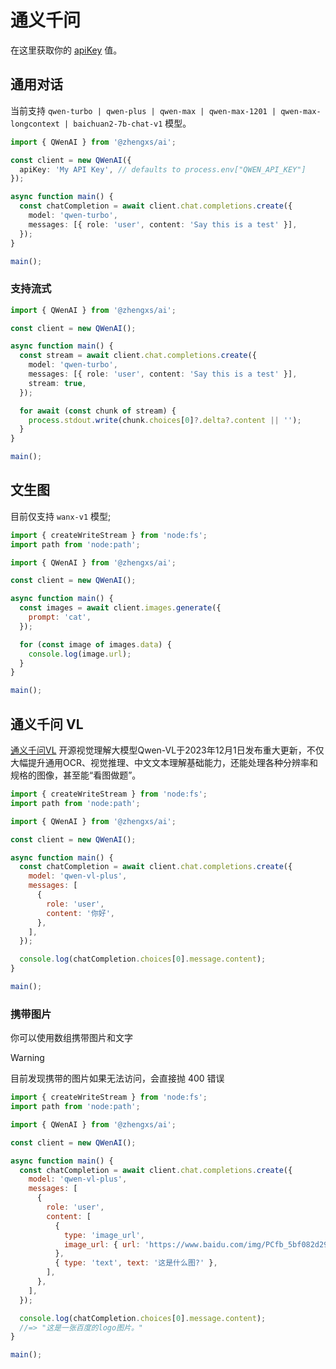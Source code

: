 # 通义千问

在这里获取你的
[apiKey](https://help.aliyun.com/zh/dashscope/developer-reference/activate-dashscope-and-create-an-api-key)
值。

## 通用对话

当前支持 `qwen-turbo | qwen-plus | qwen-max | qwen-max-1201 | qwen-max-longcontext | baichuan2-7b-chat-v1` 模型。

```ts
import { QWenAI } from '@zhengxs/ai';

const client = new QWenAI({
  apiKey: 'My API Key', // defaults to process.env["QWEN_API_KEY"]
});

async function main() {
  const chatCompletion = await client.chat.completions.create({
    model: 'qwen-turbo',
    messages: [{ role: 'user', content: 'Say this is a test' }],
  });
}

main();
```

### 支持流式

```ts
import { QWenAI } from '@zhengxs/ai';

const client = new QWenAI();

async function main() {
  const stream = await client.chat.completions.create({
    model: 'qwen-turbo',
    messages: [{ role: 'user', content: 'Say this is a test' }],
    stream: true,
  });

  for await (const chunk of stream) {
    process.stdout.write(chunk.choices[0]?.delta?.content || '');
  }
}

main();
```

## 文生图

目前仅支持 `wanx-v1` 模型;

```js
import { createWriteStream } from 'node:fs';
import path from 'node:path';

import { QWenAI } from '@zhengxs/ai';

const client = new QWenAI();

async function main() {
  const images = await client.images.generate({
    prompt: 'cat',
  });

  for (const image of images.data) {
    console.log(image.url);
  }
}

main();
```

## 通义千问 VL

[通义千问VL](https://help.aliyun.com/zh/dashscope/developer-reference/qwen-vl-plus) 开源视觉理解大模型Qwen-VL于2023年12月1日发布重大更新，不仅大幅提升通用OCR、视觉推理、中文文本理解基础能力，还能处理各种分辨率和规格的图像，甚至能“看图做题”。

```js
import { createWriteStream } from 'node:fs';
import path from 'node:path';

import { QWenAI } from '@zhengxs/ai';

const client = new QWenAI();

async function main() {
  const chatCompletion = await client.chat.completions.create({
    model: 'qwen-vl-plus',
    messages: [
      {
        role: 'user',
        content: '你好',
      },
    ],
  });

  console.log(chatCompletion.choices[0].message.content);
}

main();
```

### 携带图片

你可以使用数组携带图片和文字

> [!WARNING]
> 目前发现携带的图片如果无法访问，会直接抛 400 错误

```js
import { createWriteStream } from 'node:fs';
import path from 'node:path';

import { QWenAI } from '@zhengxs/ai';

const client = new QWenAI();

async function main() {
  const chatCompletion = await client.chat.completions.create({
    model: 'qwen-vl-plus',
    messages: [
      {
        role: 'user',
        content: [
          {
            type: 'image_url',
            image_url: { url: 'https://www.baidu.com/img/PCfb_5bf082d29588c07f842ccde3f97243ea.png' },
          },
          { type: 'text', text: '这是什么图?' },
        ],
      },
    ],
  });

  console.log(chatCompletion.choices[0].message.content);
  //=> "这是一张百度的logo图片。"
}

main();
```
